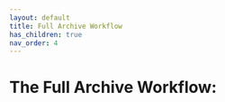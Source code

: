 ```yaml
---
layout: default
title: Full Archive Workflow
has_children: true
nav_order: 4
---
```


# The Full Archive Workflow:
